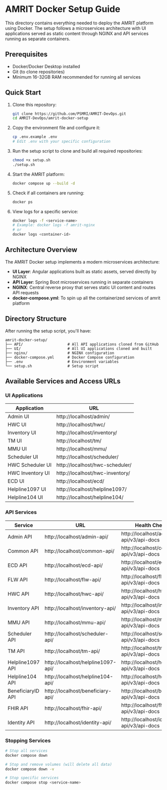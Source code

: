 # AMRIT Docker Setup Guide

This directory contains everything needed to deploy the AMRIT platform using Docker. The setup follows a microservices architecture with UI applications served as static content through NGINX and API services running as separate containers.

## Prerequisites

- Docker/Docker Desktop installed
- Git (to clone repositories)
- Minimum 16-32GB RAM recommended for running all services

## Quick Start

1. Clone this repository:

   ```bash
   git clone https://github.com/PSMRI/AMRIT-DevOps.git
   cd AMRIT-DevOps/amrit-docker-setup
   ```

2. Copy the environment file and configure it:

   ```bash
   cp .env.example .env
   # Edit .env with your specific configuration
   ```

3. Run the setup script to clone and build all required repositories:

   ```bash
   chmod +x setup.sh
   ./setup.sh
   ```

4. Start the AMRIT platform:

   ```bash
   docker compose up --build -d
   ```

5. Check if all containers are running:

   ```bash
   docker ps
   ```

6. View logs for a specific service:
   ```bash
   docker logs -f <service-name>
   # Example: docker logs -f amrit-nginx
   # or
   docker logs <container-id>
   ```

## Architecture Overview

The AMRIT Docker setup implements a modern microservices architecture:

- **UI Layer**: Angular applications built as static assets, served directly by NGINX
- **API Layer**: Spring Boot microservices running in separate containers
- **NGINX**: Central reverse proxy that serves static UI content and routes API requests
- **docker-compose.yml**: To spin up all the containerized services of amrit platform

## Directory Structure

After running the setup script, you'll have:

```
amrit-docker-setup/
├── API/                    # All API applications cloned from GitHub
├── UI/                     # All UI applications cloned and built
├── nginx/                  # NGINX configuration
├── docker-compose.yml      # Docker Compose configuration
├── .env                    # Environment variables
└── setup.sh                # Setup script
```

## Available Services and Access URLs

### UI Applications

| Application      | URL                             |
| ---------------- | ------------------------------- |
| Admin UI         | http://localhost/admin/         |
| HWC UI           | http://localhost/hwc/           |
| Inventory UI     | http://localhost/inventory/     |
| TM UI            | http://localhost/tm/            |
| MMU UI           | http://localhost/mmu/           |
| Scheduler UI     | http://localhost/scheduler/     |
| HWC Scheduler UI | http://localhost/hwc-scheduler/ |
| HWC Inventory UI | http://localhost/hwc-inventory/ |
| ECD UI           | http://localhost/ecd/           |
| Helpline1097 UI  | http://localhost/helpline1097/  |
| Helpline104 UI   | http://localhost/helpline104/   |

### API Services

| Service           | URL                                | Health Check URL                              |
| ----------------- | ---------------------------------- | --------------------------------------------- |
| Admin API         | http://localhost/admin-api/        | http://localhost/admin-api/v3/api-docs        |
| Common API        | http://localhost/common-api/       | http://localhost/common-api/v3/api-docs       |
| ECD API           | http://localhost/ecd-api/          | http://localhost/ecd-api/v3/api-docs          |
| FLW API           | http://localhost/flw-api/          | http://localhost/flw-api/v3/api-docs          |
| HWC API           | http://localhost/hwc-api/          | http://localhost/hwc-api/v3/api-docs          |
| Inventory API     | http://localhost/inventory-api/    | http://localhost/inventory-api/v3/api-docs    |
| MMU API           | http://localhost/mmu-api/          | http://localhost/mmu-api/v3/api-docs          |
| Scheduler API     | http://localhost/scheduler-api/    | http://localhost/scheduler-api/v3/api-docs    |
| TM API            | http://localhost/tm-api/           | http://localhost/tm-api/v3/api-docs           |
| Helpline1097 API  | http://localhost/helpline1097-api/ | http://localhost/helpline1097-api/v3/api-docs |
| Helpline104 API   | http://localhost/helpline104-api/  | http://localhost/helpline104-api/v3/api-docs  |
| BeneficiaryID API | http://localhost/beneficiary-api/  | http://localhost/beneficiary-api/v3/api-docs  |
| FHIR API          | http://localhost/fhir-api/         | http://localhost/fhir-api/v3/api-docs         |
| Identity API      | http://localhost/identity-api/     | http://localhost/identity-api/v3/api-docs     |

### Stopping Services

```bash
# Stop all services
docker compose down

# Stop and remove volumes (will delete all data)
docker compose down -v

# Stop specific services
docker compose stop <service-name>
```
